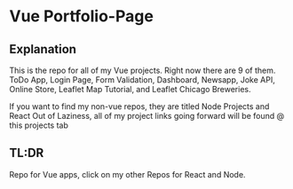 # Vue Portfolio-Page

## Explanation

This is the repo for all of my Vue projects. Right now there are 9 of them.
ToDo App, Login Page, Form Validation, Dashboard, Newsapp, Joke API, Online Store,
Leaflet Map Tutorial, and Leaflet Chicago Breweries.

If you want to find my non-vue repos, they are titled Node Projects and React
Out of Laziness, all of my project links going forward will be found @ this projects tab 

## TL:DR
Repo for Vue apps, click on my other Repos for React and Node.